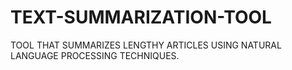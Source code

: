 # TEXT-SUMMARIZATION-TOOL
TOOL THAT SUMMARIZES LENGTHY ARTICLES USING NATURAL LANGUAGE PROCESSING TECHNIQUES.
